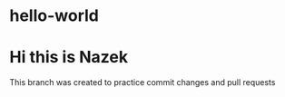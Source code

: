 # hello-world
# Hi this is Nazek

This branch was created to practice commit changes and pull requests 
